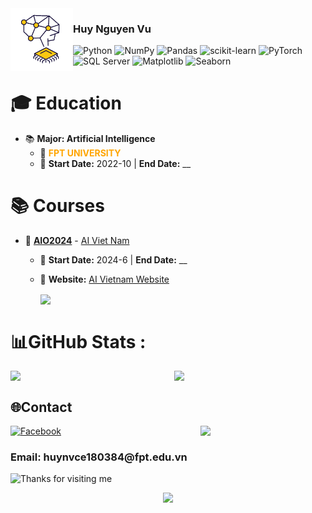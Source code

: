 <img align='left' src='https://github.com/vuhuyng/vuhuyng/blob/main/AI.gif' width='100' height='100'>
<h3>Huy Nguyen Vu </h3>






![Python](https://img.shields.io/badge/python-3670A0?style=plastic&logo=python&logoColor=ffdd54) ![NumPy](https://img.shields.io/badge/numpy-%23013243.svg?style=plastic&logo=numpy&logoColor=white) ![Pandas](https://img.shields.io/badge/pandas-%23150458.svg?style=plastic&logo=pandas&logoColor=white) ![scikit-learn](https://img.shields.io/badge/scikit--learn-%23F7931E.svg?style=plastic&logo=scikit-learn&logoColor=white) ![PyTorch](https://img.shields.io/badge/PyTorch-%23EE4C2C.svg?style=plastic&logo=PyTorch&logoColor=white)
![SQL Server](https://img.shields.io/badge/SQL%20Server-%23CC2927.svg?style=plastic&logo=microsoft-sql-server&logoColor=white) 
![Matplotlib](https://img.shields.io/badge/Matplotlib-%23ffffff.svg?style=plastic&logo=matplotlib&logoColor=black) 
![Seaborn](https://img.shields.io/badge/Seaborn-%23150458.svg?style=plastic&logo=seaborn&logoColor=white)


# 🎓 Education
- 📚 **Major: Artificial Intelligence**
  - 🏫 <span style="color:orange;">**FPT UNIVERSITY**</span>
  - 📅 **Start Date:** 2022-10 | **End Date:** __

# 📚 **Courses**
- 🏫 **[AIO2024](https://www.facebook.com/aivietnam.edu.vn)** - [AI Viet Nam](https://www.facebook.com/aivietnam.edu.vn)
  - 📅 **Start Date:** 2024-6 | **End Date:** __
  - 🔗 **Website:** [AI Vietnam Website](https://aivietnam.edu.vn/)
    
    <a href="https://github.com/vuhuyng/AIO2024-Exercise">
      <img align="center" src="https://github-readme-stats.vercel.app/api/pin/?username=vuhuyng&repo=AIO2024-Exercise&theme=onedark&cache_seconds=1800" />
    </a>















# 📊GitHub Stats :
<div style="display: flex; justify-content: space-between;">
    <img width="48%" src="https://github-readme-stats.vercel.app/api?username=vuhuyng&theme=radical&hide_border=false&include_all_commits=false&count_private=false" />
    <img width="48%" src="https://github-readme-streak-stats.herokuapp.com/?user=vuhuyng&theme=radical&hide_border=false" />
</div>



## 🌐Contact
[![Facebook](https://img.shields.io/badge/Facebook-%231877F2.svg?logo=Facebook&logoColor=white)](https://facebook.com/vuhuy004) 
<img align='right' src='https://user-images.githubusercontent.com/5713670/87202985-820dcb80-c2b6-11ea-9f56-7ec461c497c3.gif' width='200'>
<h3>Email: huynvce180384@fpt.edu.vn</h3>
<img height="120" alt="Thanks for visiting me" width="100%" src="https://raw.githubusercontent.com/BrunnerLivio/brunnerlivio/master/images/marquee.svg" />
<p align="center">
  <img src="https://capsule-render.vercel.app/api?type=waving&color=gradient&height=60&section=footer&width=100"/>
</p>




